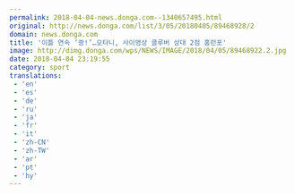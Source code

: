 ```yaml
---
permalink: 2018-04-04-news.donga.com--1340657495.html
original: http://news.donga.com/list/3/05/20180405/89468928/2
domain: news.donga.com
title: '이틀 연속 ‘쾅!’…오타니, 사이영상 클루버 상대 2점 홈런포'
image: http://dimg.donga.com/wps/NEWS/IMAGE/2018/04/05/89468922.2.jpg
date: 2018-04-04 23:19:55
category: sport
translations: 
 - 'en'
 - 'es'
 - 'de'
 - 'ru'
 - 'ja'
 - 'fr'
 - 'it'
 - 'zh-CN'
 - 'zh-TW'
 - 'ar'
 - 'pt'
 - 'hy'
---
```


